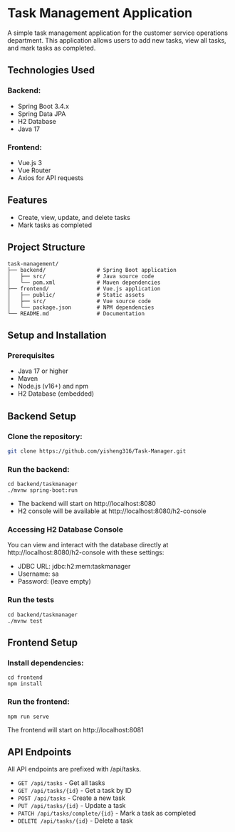 # Task Management Application
A simple task management application for the customer service operations department. This application allows users to add new tasks, view all tasks, and mark tasks as completed.
## Technologies Used

### Backend:

- Spring Boot 3.4.x
- Spring Data JPA
- H2 Database
- Java 17

### Frontend:

- Vue.js 3
- Vue Router
- Axios for API requests

## Features

- Create, view, update, and delete tasks
- Mark tasks as completed

## Project Structure
```
task-management/
├── backend/                # Spring Boot application
│   ├── src/                # Java source code
│   └── pom.xml             # Maven dependencies
├── frontend/               # Vue.js application
│   ├── public/             # Static assets
│   ├── src/                # Vue source code
│   └── package.json        # NPM dependencies
└── README.md               # Documentation
```
## Setup and Installation
### Prerequisites

- Java 17 or higher
- Maven
- Node.js (v16+) and npm
- H2 Database (embedded)

## Backend Setup

### Clone the repository:
```bash
git clone https://github.com/yisheng316/Task-Manager.git
```

### Run the backend:
```
cd backend/taskmanager
./mvnw spring-boot:run
```
- The backend will start on http://localhost:8080
- H2 console will be available at http://localhost:8080/h2-console

### Accessing H2 Database Console
You can view and interact with the database directly at http://localhost:8080/h2-console with these settings:

- JDBC URL: jdbc:h2:mem:taskmanager
- Username: sa
- Password: (leave empty)

### Run the tests
```
cd backend/taskmanager
./mvnw test
```

## Frontend Setup

### Install dependencies:
```
cd frontend
npm install
```

### Run the frontend:
```
npm run serve
```
The frontend will start on http://localhost:8081

## API Endpoints
All API endpoints are prefixed with /api/tasks.

- `GET /api/tasks` - Get all tasks
- `GET /api/tasks/{id}` - Get a task by ID
- `POST /api/tasks` - Create a new task
- `PUT /api/tasks/{id}` - Update a task
- `PATCH /api/tasks/complete/{id}` - Mark a task as completed
- `DELETE /api/tasks/{id}` - Delete a task
